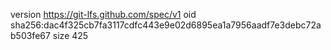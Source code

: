 version https://git-lfs.github.com/spec/v1
oid sha256:dac4f325cb7fa3117cdfc443e9e02d6895ea1a7956aadf7e3debc72ab503fe67
size 425
